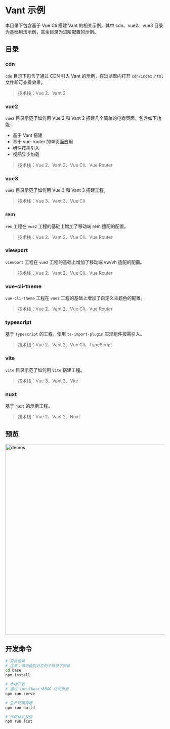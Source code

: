 # Vant 示例

本目录下包含基于 Vue Cli 搭建 Vant 的相关示例，其中 cdn、vue2、vue3 目录为基础用法示例，其余目录为进阶配置的示例。

## 目录

### cdn

`cdn` 目录下包含了通过 CDN 引入 Vant 的示例，在浏览器内打开 `cdn/index.html` 文件即可查看效果。

> 技术栈：Vue 2、Vant 2

### vue2

`vue2` 目录示范了如何用 Vue 2 和 Vant 2 搭建几个简单的电商页面，包含如下功能：

- 基于 Vant 搭建
- 基于 vue-router 的单页面应用
- 组件按需引入
- 视图异步加载

> 技术栈：Vue 2、Vant 2、Vue Cli、Vue Router

### vue3

`vue3` 目录示范了如何用 Vue 3 和 Vant 3 搭建工程。

> 技术栈：Vue 3、Vant 3、Vue Cli

### rem

`rem` 工程在 `vue2` 工程的基础上增加了移动端 rem 适配的配置。

> 技术栈：Vue 2、Vant 2、Vue Cli、Vue Router

### viewport

`viewport` 工程在 `vue2` 工程的基础上增加了移动端 vw/vh 适配的配置。

> 技术栈：Vue 2、Vant 2、Vue Cli、Vue Router

### vue-cli-theme

`vue-cli-theme` 工程在 `vue2` 工程的基础上增加了自定义主题色的配置。

> 技术栈：Vue 2、Vant 2、Vue Cli、Vue Router

### typescript

基于 `typescript` 的工程，使用 `ts-import-plugin` 实现组件按需引入。

> 技术栈：Vue 2、Vant 2、Vue Cli、TypeScript

### vite

`vite` 目录示范了如何用 `Vite` 搭建工程。

> 技术栈：Vue 3、Vant 3、Vite

### nuxt

基于 `nuxt` 的示例工程。

> 技术栈：Vue 2、Vant 2、Nuxt

## 预览

<img src="https://img.yzcdn.cn/public_files/2017/11/16/4b7eb956ba7d30d374a2310124bdb5fe.png" alt="demos" width="600" />

## 开发命令

```bash
# 安装依赖
# 注意：请切换到对应的子目录下安装
cd base
npm install

# 本地开发
# 通过 localhost:8080 访问页面
npm run serve

# 生产环境构建
npm run build

# 代码格式校验
npm run lint
```
